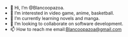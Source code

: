 - 👋 Hi, I’m @Blancoopazoa.
- 👀 I’m interested in video game, anime, basketball.
- 🌱 I’m currently learning novels and manga.
- 💞️ I’m looking to collaborate on software development.
- 📫 How to reach me email:Blancoopazoa@gmail.com

<!---
Blancoopazoa/Blancoopazoa is a ✨ special ✨ repository because its `README.md` (this file) appears on your GitHub profile.
You can click the Preview link to take a look at your changes.
--->
